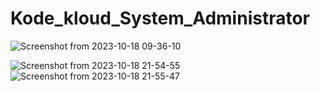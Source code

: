 # Kode_kloud_System_Administrator
![Screenshot from 2023-10-18 09-36-10](https://github.com/Althaf-official/Kode_kloud_System_Administrator/assets/105126131/e12f1aaa-506b-4411-9c86-78a2ef654fa0)

![Screenshot from 2023-10-18 21-54-55](https://github.com/Althaf-official/Kode_kloud_System_Administrator/assets/105126131/e4f015c0-70ff-45c1-a249-8e84d327cb9d)
![Screenshot from 2023-10-18 21-55-47](https://github.com/Althaf-official/Kode_kloud_System_Administrator/assets/105126131/56f51560-95c7-46dc-b211-5d4a3dace9de)

